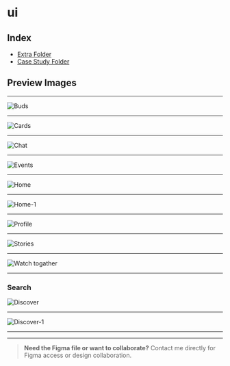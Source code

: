 # ui

## Index

- [Extra Folder](./extra/README.md)
- [Case Study Folder](./case_study/README.md)

## Preview Images

---

![Buds](./Buds.png)

---

![Cards](./Cards.png)

---

![Chat](./Chat.png)

---

![Events](./Events.png)

---

![Home](./Home.png)

---

![Home-1](./Home-1.png)

---

![Profile](./Profile.png)

---

![Stories](./Stories.png)

---

![Watch togather](./Watch%20togather.png)

---

### Search

![Discover](./Search/Discover.png)

---

![Discover-1](./Search/Discover-1.png)

---

---

> **Need the Figma file or want to collaborate?**
> Contact me directly for Figma access or design collaboration.
